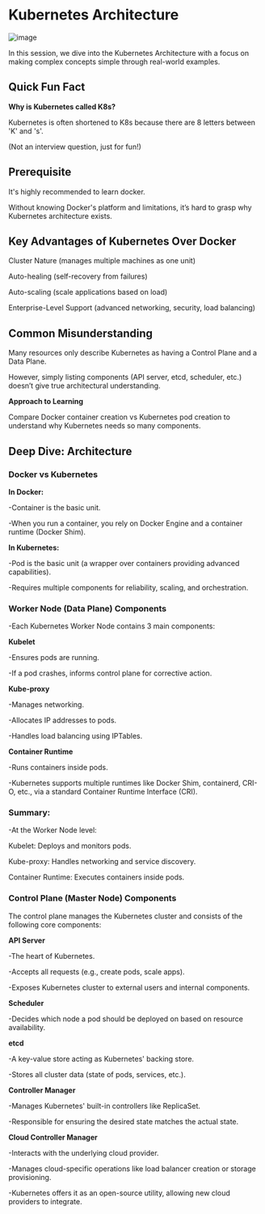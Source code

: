 # Kubernetes Architecture

![image](https://github.com/user-attachments/assets/b0793260-5048-4b6b-8b20-42fcd857f110)


In this session, we dive into the Kubernetes Architecture with a focus on making complex concepts simple through real-world examples.

## Quick Fun Fact

**Why is Kubernetes called K8s?**

Kubernetes is often shortened to K8s because there are 8 letters between 'K' and 's'.

(Not an interview question, just for fun!)

## Prerequisite
It's highly recommended to learn docker.

Without knowing Docker's platform and limitations, it’s hard to grasp why Kubernetes architecture exists.

## Key Advantages of Kubernetes Over Docker

Cluster Nature (manages multiple machines as one unit)

Auto-healing (self-recovery from failures)

Auto-scaling (scale applications based on load)

Enterprise-Level Support (advanced networking, security, load balancing)

## Common Misunderstanding

Many resources only describe Kubernetes as having a Control Plane and a Data Plane.

However, simply listing components (API server, etcd, scheduler, etc.) doesn’t give true architectural understanding.

**Approach to Learning**

Compare Docker container creation vs Kubernetes pod creation to understand why Kubernetes needs so many components.

## Deep Dive: Architecture

### Docker vs Kubernetes

**In Docker:**

-Container is the basic unit.

-When you run a container, you rely on Docker Engine and a container runtime (Docker Shim).

**In Kubernetes:**

-Pod is the basic unit (a wrapper over containers providing advanced capabilities).

-Requires multiple components for reliability, scaling, and orchestration.

### Worker Node (Data Plane) Components

-Each Kubernetes Worker Node contains 3 main components:

**Kubelet**

-Ensures pods are running.

-If a pod crashes, informs control plane for corrective action.

**Kube-proxy**

-Manages networking.

-Allocates IP addresses to pods.

-Handles load balancing using IPTables.

**Container Runtime**

-Runs containers inside pods.

-Kubernetes supports multiple runtimes like Docker Shim, containerd, CRI-O, etc., via a standard Container Runtime Interface (CRI).

### Summary:

-At the Worker Node level:

Kubelet: Deploys and monitors pods.

Kube-proxy: Handles networking and service discovery.

Container Runtime: Executes containers inside pods.

### Control Plane (Master Node) Components

The control plane manages the Kubernetes cluster and consists of the following core components:

**API Server**

-The heart of Kubernetes.

-Accepts all requests (e.g., create pods, scale apps).

-Exposes Kubernetes cluster to external users and internal components.

**Scheduler**

-Decides which node a pod should be deployed on based on resource availability.

**etcd**

-A key-value store acting as Kubernetes' backing store.

-Stores all cluster data (state of pods, services, etc.).

**Controller Manager**

-Manages Kubernetes' built-in controllers like ReplicaSet.

-Responsible for ensuring the desired state matches the actual state.

**Cloud Controller Manager**

-Interacts with the underlying cloud provider.

-Manages cloud-specific operations like load balancer creation or storage provisioning.

-Kubernetes offers it as an open-source utility, allowing new cloud providers to integrate.
